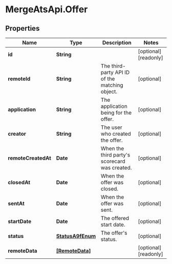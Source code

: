 # MergeAtsApi.Offer

## Properties

Name | Type | Description | Notes
------------ | ------------- | ------------- | -------------
**id** | **String** |  | [optional] [readonly] 
**remoteId** | **String** | The third-party API ID of the matching object. | [optional] 
**application** | **String** | The application being for the offer. | [optional] 
**creator** | **String** | The user who created the offer. | [optional] 
**remoteCreatedAt** | **Date** | When the third party&#39;s scorecard was created. | [optional] 
**closedAt** | **Date** | When the offer was closed. | [optional] 
**sentAt** | **Date** | When the offer was sent. | [optional] 
**startDate** | **Date** | The offered start date. | [optional] 
**status** | [**StatusA9fEnum**](StatusA9fEnum.md) | The offer&#39;s status. | [optional] 
**remoteData** | [**[RemoteData]**](RemoteData.md) |  | [optional] [readonly] 


